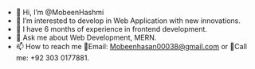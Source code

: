 - 👋 Hi, I’m @MobeenHashmi
- 👀 I’m interested to develop in Web Application with new innovations.
- 🌱 I have 6 months of experience in frontend development.
- 💬 Ask me about Web Development, MERN.
- 📫 How to reach me 📧Email: Mobeenhasan00038@gmail.com or 🤙Call me: +92 303 0177881.
